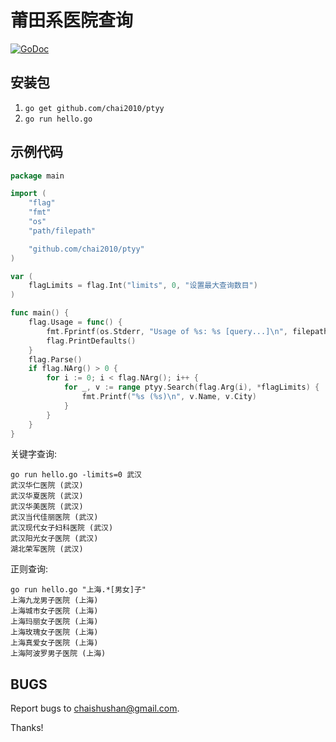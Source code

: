 # 莆田系医院查询

[![GoDoc](https://godoc.org/github.com/chai2010/ptyy?status.svg)](https://godoc.org/github.com/chai2010/ptyy)

## 安装包

1. `go get github.com/chai2010/ptyy`
2. `go run hello.go`

## 示例代码

```Go
package main

import (
	"flag"
	"fmt"
	"os"
	"path/filepath"

	"github.com/chai2010/ptyy"
)

var (
	flagLimits = flag.Int("limits", 0, "设置最大查询数目")
)

func main() {
	flag.Usage = func() {
		fmt.Fprintf(os.Stderr, "Usage of %s: %s [query...]\n", filepath.Base(os.Args[0]), filepath.Base(os.Args[0]))
		flag.PrintDefaults()
	}
	flag.Parse()
	if flag.NArg() > 0 {
		for i := 0; i < flag.NArg(); i++ {
			for _, v := range ptyy.Search(flag.Arg(i), *flagLimits) {
				fmt.Printf("%s (%s)\n", v.Name, v.City)
			}
		}
	}
}
```

关键字查询:

```
go run hello.go -limits=0 武汉
武汉华仁医院 (武汉)
武汉华夏医院 (武汉)
武汉华美医院 (武汉)
武汉当代佳丽医院 (武汉)
武汉现代女子妇科医院 (武汉)
武汉阳光女子医院 (武汉)
湖北荣军医院 (武汉)
```

正则查询:

```
go run hello.go "上海.*[男女]子"
上海九龙男子医院 (上海)
上海城市女子医院 (上海)
上海玛丽女子医院 (上海)
上海玫瑰女子医院 (上海)
上海真爱女子医院 (上海)
上海阿波罗男子医院 (上海)
```

## BUGS

Report bugs to <chaishushan@gmail.com>.

Thanks!
